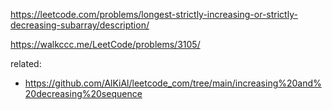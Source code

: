 https://leetcode.com/problems/longest-strictly-increasing-or-strictly-decreasing-subarray/description/

https://walkccc.me/LeetCode/problems/3105/

related:
* https://github.com/AlKiAl/leetcode_com/tree/main/increasing%20and%20decreasing%20sequence
